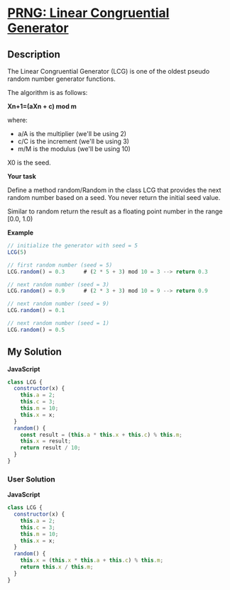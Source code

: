 # [PRNG: Linear Congruential Generator](https://www.codewars.com/kata/594979a364becbc1ab00003a)

## Description

The Linear Congruential Generator (LCG) is one of the oldest pseudo random number generator functions.

The algorithm is as follows:

**Xn+1=(aXn + c) mod m**

where:

- a/A is the multiplier (we'll be using 2)
- c/C is the increment (we'll be using 3)
- m/M is the modulus (we'll be using 10)

X0 is the seed.

**Your task**

Define a method random/Random in the class LCG that provides the next random number based on a seed. You never return the initial seed value.

Similar to random return the result as a floating point number in the range [0.0, 1.0)

**Example**

```js
// initialize the generator with seed = 5
LCG(5)

// first random number (seed = 5)
LCG.random() = 0.3      # (2 * 5 + 3) mod 10 = 3 --> return 0.3

// next random number (seed = 3)
LCG.random() = 0.9      # (2 * 3 + 3) mod 10 = 9 --> return 0.9

// next random number (seed = 9)
LCG.random() = 0.1

// next random number (seed = 1)
LCG.random() = 0.5
```

## My Solution

**JavaScript**

```js
class LCG {
  constructor(x) {
    this.a = 2;
    this.c = 3;
    this.m = 10;
    this.x = x;
  }
  random() {
    const result = (this.a * this.x + this.c) % this.m;
    this.x = result;
    return result / 10;
  }
}
```

### User Solution

**JavaScript**

```js
class LCG {
  constructor(x) {
    this.a = 2;
    this.c = 3;
    this.m = 10;
    this.x = x;
  }
  random() {
    this.x = (this.x * this.a + this.c) % this.m;
    return this.x / this.m;
  }
}
```
